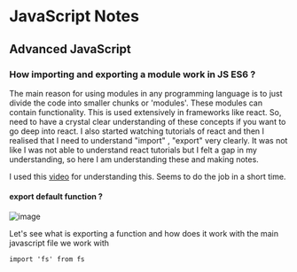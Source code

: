 # JavaScript Notes

## Advanced JavaScript

### How importing and exporting a module work in JS ES6 ?

The main reason for using modules in any programming language is to just divide the code into smaller chunks or 'modules'. These modules can contain functionality. This is used extensively in frameworks like react. So, need to have a crystal clear understanding of these concepts if you want to go deep into react. I also started watching tutorials of react and then I realised that I need to understand "import" , "export" very clearly. It was not like I was not able to understand react tutorials but I felt a gap in my understanding, so here I am understanding these and making notes. 

I used this [video](https://www.youtube.com/watch?v=Py2fj9_BJXs&t=5) for understanding this. Seems to do the job in a short time.

#### export default function ?
![image](https://github.com/Rupanzil/study-notes/assets/153161192/b02f1d4d-92e8-4ac9-ba06-e32114d2b807)

Let's see what is exporting a function and how does it work with the main javascript file we work with

```(JavaScript)
import 'fs' from fs
```

